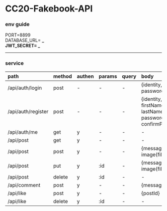 # CC20-Fakebook-API

### env guide

PORT=8899  
DATABASE_URL= **_  
JWT_SECRET= _**

---

### service

| path               | method | authen | params | query | body                                                       |
| :----------------- | :----- | :----- | :----- | :---- | :--------------------------------------------------------- |
| /api/auth/login    | post   | -      | -      | -     | {identity, password}                                       |
| /api/auth/register | post   | -      | -      | -     | {identity, firstName, lastName, password, confirmPassword} |
| /api/auth/me       | get    | y      | -      | -     | -                                                          |
| /api/post          | get    | y      | -      | -     | -                                                          |
| /api/post          | post   | y      | -      | -     | {message, image(file)}                                     |
| /api/post          | put    | y      | :id    | -     | {message, image(file)}                                     |
| /api/post          | delete | y      | :id    | -     | -                                                          |
| /api/comment       | post   | y      | -      | -     | {message, postId}                                          |
| /api/like          | post   | y      | -      | -     | {postId}                                                   |
| /api/like          | delete | y      | :id    | -     | -                                                          |
